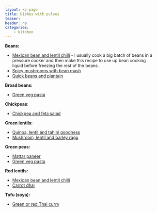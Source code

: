```yaml
---
layout: kz-page
title: Dishes with pulses
teaser: 
header: no
categories:
    - kitchen
---
```


**Beans:**
* [Mexican bean and lentil chilli](/kitchen/bean-and-lentil-chilli/) - I usually cook a big batch of beans in a pressure cooker and then make this recipe to use up bean cooking liquid before freezing the rest of the beans.
* [Spicy mushrooms with bean mash](/kitchen/mushrooms-bean-mash/)
* [Quick beans and plantain](/kitchen/beans-and-plantain/)

**Broad beans:**
* [Green veg pasta](/kitchen/green-veg-pasta/)

**Chickpeas:**
* [Chickpea and feta salad](/kitchen/chickpea-feta-salad/)

**Green lentils:**
* [Quinoa, lentil and tahini goodness](/kitchen/quinoa-lentil-tahini-goodness/)
* [Mushroom, lentil and barley ragu](/kitchen/mushroom-lentil-barley-ragu/)

**Green peas:**
* [Mattar paneer](/kitchen/mattar-paneer/)
* [Green veg pasta](/kitchen/green-veg-pasta/)

**Red lentils:**
* [Mexican bean and lentil chilli](/kitchen/bean-and-lentil-chilli/)
* [Carrot dhal](/kitchen/carrot-dhal/)

**Tofu (soya):**
* [Green or red Thai curry](/kitchen/thai-curry/)
